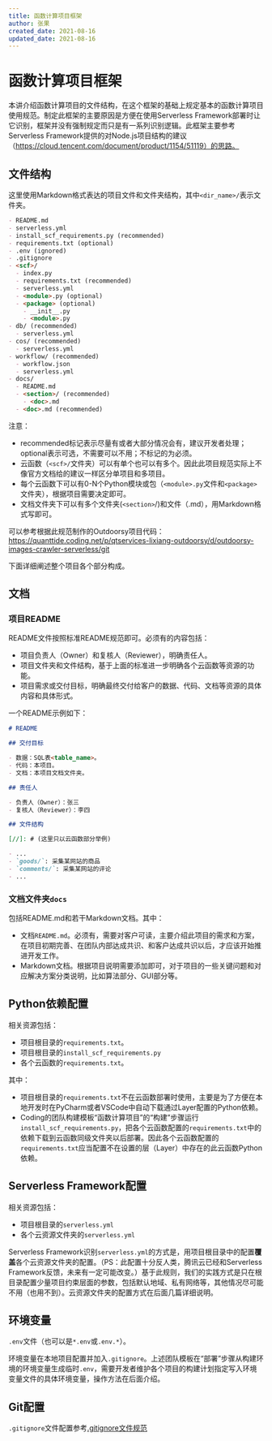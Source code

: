 ```yaml
---
title: 函数计算项目框架
author: 张果
created_date: 2021-08-16
updated_date: 2021-08-16
---
```


# 函数计算项目框架

[//]: #(开头这段话写的不好，根据读者阅读体验改。)

本讲介绍函数计算项目的文件结构，在这个框架的基础上规定基本的函数计算项目使用规范。制定此框架的主要原因是方便在使用Serverless Framework部署时让它识别，框架并没有强制规定而只是有一系列识别逻辑。此框架主要参考Serverless Framework提供的对Node.js项目结构的建议（https://cloud.tencent.com/document/product/1154/51119）的思路。


## 文件结构

这里使用Markdown格式表达的项目文件和文件夹结构，其中`<dir_name>/`表示文件夹。

```markdown
- README.md
- serverless.yml
- install_scf_requirements.py (recommended)
- requirements.txt (optional)
- .env (ignored)
- .gitignore
- <scf>/
  - index.py
  - requirements.txt (recommended)
  - serverless.yml
  - <module>.py (optional)
  - <package> (optional)
    - __init__.py 
    - <module>.py 
- db/ (recommended)
  - serverless.yml
- cos/ (recommended)
  - serverless.yml 
- workflow/ (recommended)
  - workflow.json
  - serverless.yml
- docs/
  - README.md
  - <section>/ (recommended)
    - <doc>.md
  - <doc>.md (recommended)
```

注意：
- recommended标记表示尽量有或者大部分情况会有，建议开发者处理；optional表示可选，不需要可以不用；不标记的为必须。
- 云函数（`<scf>/`文件夹）可以有单个也可以有多个。因此此项目规范实际上不像官方文档给的建议一样区分单项目和多项目。
- 每个云函数下可以有0-N个Python模块或包（`<module>.py`文件和`<package>`文件夹），根据项目需要决定即可。
- 文档文件夹下可以有多个文件夹(`<section>`/)和文件（<doc>.md），用Markdown格式写即可。

可以参考根据此规范制作的Outdoorsy项目代码：https://quanttide.coding.net/p/qtservices-lixiang-outdoorsy/d/outdoorsy-images-crawler-serverless/git

下面详细阐述整个项目各个部分构成。


## 文档

### 项目README

README文件按照标准README规范即可。必须有的内容包括：
- 项目负责人（Owner）和复核人（Reviewer），明确责任人。
- 项目文件夹和文件结构，基于上面的标准进一步明确各个云函数等资源的功能。
- 项目需求或交付目标，明确最终交付给客户的数据、代码、文档等资源的具体内容和具体形式。

一个README示例如下：
```markdown
# README

## 交付目标

- 数据：SQL表<table_name>。
- 代码：本项目。
- 文档：本项目文档文件夹。

## 责任人

- 负责人（Owner）：张三
- 复核人（Reviewer）：李四

## 文件结构

[//]: # (这里只以云函数部分举例)

- ...
- `goods/`: 采集某网站的商品
- `comments/`: 采集某网站的评论 
- ...


```

### 文档文件夹`docs`

包括README.md和若干Markdown文档。其中：
- 文档`README.md`。必须有，需要对客户可读，主要介绍此项目的需求和方案，在项目初期完善、在团队内部达成共识、和客户达成共识以后，才应该开始推进开发工作。
- Markdown文档。根据项目说明需要添加即可，对于项目的一些关键问题和对应解决方案分类说明，比如算法部分、GUI部分等。

## Python依赖配置

相关资源包括：
- 项目根目录的`requirements.txt`。
- 项目根目录的`install_scf_requirements.py`
- 各个云函数的`requirements.txt`。

其中：
- 项目根目录的`requirements.txt`不在云函数部署时使用，主要是为了方便在本地开发时在PyCharm或者VSCode中自动下载通过Layer配置的Python依赖。
- Coding的团队构建模板“函数计算项目”的“构建”步骤运行`install_scf_requirements.py`，把各个云函数配置的`requirements.txt`中的依赖下载到云函数同级文件夹以后部署。因此各个云函数配置的`requirements.txt`应当配置不在设置的层（Layer）中存在的此云函数Python依赖。

## Serverless Framework配置

相关资源包括：
- 项目根目录的`serverless.yml`
- 各个云资源文件夹的`serverless.yml`

Serverless Framework识别`serverless.yml`的方式是，用项目根目录中的配置**覆盖**各个云资源文件夹的配置。（PS：此配置十分反人类，腾讯云已经和Serverless Framework反馈，未来有一定可能改变。）基于此规则，我们的实践方式是只在根目录配置少量项目约束层面的参数，包括默认地域、私有网络等，其他情况尽可能不用（也用不到）。云资源文件夹的配置方式在后面几篇详细说明。

## 环境变量

`.env`文件（也可以是`*.env`或`.env.*`）。

环境变量在本地项目配置并加入`.gitignore`。上述团队模板在“部署”步骤从构建环境的环境变量生成临时`.env`，需要开发者维护各个项目的构建计划指定写入环境变量文件的具体环境变量，操作方法在后面介绍。

## Git配置

`.gitignore`文件配置参考[.gitignore文件规范](../2_General_Principles_for_DevOps/2_2_z_gitignore.md)
